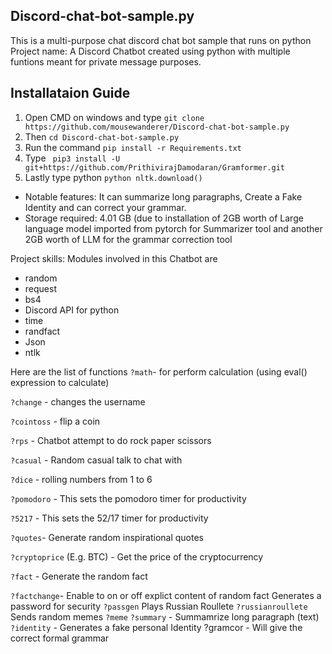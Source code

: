 ## Discord-chat-bot-sample.py
This is a multi-purpose chat discord chat bot sample that runs on python
Project name: A Discord Chatbot created using python with multiple funtions 
meant for private message purposes.

## Installataion Guide
1. Open CMD on windows and type `git clone https://github.com/mousewanderer/Discord-chat-bot-sample.py`
2. Then `cd Discord-chat-bot-sample.py`
3. Run the command `pip install -r Requirements.txt`
4. Type ` pip3 install -U git+https://github.com/PrithivirajDamodaran/Gramformer.git`
5. Lastly type python  `python nltk.download()` 

- Notable features: It can summarize long paragraphs, Create a Fake Identity and can correct your grammar.
- Storage required: 4.01 GB (due to installation of 2GB worth of Large language model imported from pytorch 
for Summarizer tool and another 2GB worth of LLM for the grammar correction tool

Project skills: Modules involved in this Chatbot are 
- random
- request
- bs4
- Discord API for python
- time
- randfact
- Json
- ntlk

Here are the list of functions
`?math`- for perform calculation (using eval() expression to calculate)

`?change` - changes the username

`?cointoss` - flip a coin

`?rps` - Chatbot attempt to do rock paper scissors

`?casual` - Random casual talk to chat with

`?dice` - rolling numbers from 1 to 6 

`?pomodoro` - This sets the pomodoro timer for productivity

`?5217` - This sets the 52/17 timer for productivity

`?quotes`- Generate random inspirational quotes 

`?cryptoprice` (E.g. BTC) - Get the price of the cryptocurrency 

`?fact` - Generate the random fact 

`?factchange`- Enable to on or off explict content of random fact
Generates a password for security
`?passgen` 
Plays Russian Roullete
`?russianroullete`  
Sends random memes
`?meme`
`?summary` - Summamrize long paragraph (text)
`?identity` - Generates a fake personal Identity
?gramcor - Will give the correct formal grammar
